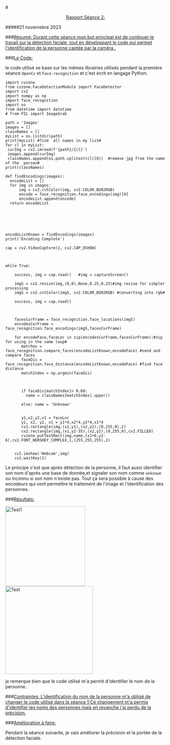 #<p align="center"><ins> Rapport Séance 2:

#####21 novemebre 2023

###<ins>Résumé:
Durant cette séance mon but principal est de continuer le travail sur la détection faciale, tout en développant le code qui permet l'identification de la personne captée par la caméra .


###<ins>Le Code:

le code utilisé se base sur les mêmes librairies utilisés pendant la première séance `OpenCv` et  `Face-recognition`
et c'est écrit en langage Python.
```
import cvzone
from cvzone.FaceDetectionModule import FaceDetector
import cv2
import numpy as np
import face_recognition
import os
from datetime import datetime
# from PIL import ImageGrab
 
path = 'Images'
images = []
classNames = []
myList = os.listdir(path)
print(myList) #find  all names in my list# 
for cl in myList:
 curImg = cv2.imread(f'{path}/{cl}')
 images.append(curImg)
 classNames.append(os.path.splitext(cl)[0])  #remove jpg from the name of the  person#
print(classNames)
 
def findEncodings(images):
  encodeList = []
  for img in images:
      img = cv2.cvtColor(img, cv2.COLOR_BGR2RGB)
      encode = face_recognition.face_encodings(img)[0]
      encodeList.append(encode)
  return encodeList
 




 
encodeListKnown = findEncodings(images)
print('Encoding Complete')
 
cap = cv2.VideoCapture(1, cv2.CAP_DSHOW)


 
while True:

    success, img = cap.read()   #img = captureScreen()

    imgS = cv2.resize(img,(0,0),None,0.25,0.25)#img resise for simpler processing
    imgS = cv2.cvtColor(imgS, cv2.COLOR_BGR2RGB) #converting into rgb#

    success, img = cap.read()
  
   

    facesCurFrame = face_recognition.face_locations(imgS)
    encodesCurFrame = face_recognition.face_encodings(imgS,facesCurFrame)
 
    for encodeFace,faceLoc in zip(encodesCurFrame,facesCurFrame):#zip for using in the same loop#
       matches = face_recognition.compare_faces(encodeListKnown,encodeFace) #send and compare faces 
       faceDis = face_recognition.face_distance(encodeListKnown,encodeFace) #find face distance
       matchIndex = np.argmin(faceDis)
    
  
       
       if faceDis[matchIndex]< 0.60:
         name = classNames[matchIndex].upper()
      
       else: name = 'Unknown'


       y1,x2,y2,x1 = faceLoc
       y1, x2, y2, x1 = y1*4,x2*4,y2*4,x1*4
       cv2.rectangle(img,(x1,y1),(x2,y2),(0,255,0),2)
       cv2.rectangle(img,(x1,y2-35),(x2,y2),(0,255,0),cv2.FILLED)
       cvzone.putTextRect(img,name,(x1+6,y2-6),cv2.FONT_HERSHEY_COMPLEX,1,(255,255,255),2)
 
 
    cv2.imshow('Webcam',img)
    cv2.waitKey(1)
```

Le principe c'est que après détection de la personne, il faut aussi identifier son nom d'après une base de donnée,et signaler son nom comme `unknown` ou inconnu si son nom n'existe pas.
Tout ça sera possible à cause des encodeurs qui vont permettre le traitement de l'image et l'identification des personnes.

###<ins>Résultats:


<img src= "C:\Users\youss\OneDrive\Desktop\Militech-Project\Youssef Miri\Images\test1.png" width="250" alt="Test1">

<img src= "C:\Users\youss\OneDrive\Desktop\Militech-Project\Youssef Miri\Images\test2.png" width="275"  alt ="Test ">

je remerque bien que le code utilisé m'a permit d'identifier le nom de la personne.


###<ins>Contraintes:
L'identification du nom de la personne m'a obligé de changer le code utilisé dans la séance 1;Ce changement m'a permis d'identifier les noms des personnes mais en revanche j'ai perdu de la précision. 

###<ins>Amélioration à faire:

Pendant la séance suivante, je vais améliorer la précision et la portée de la détection faciale.


